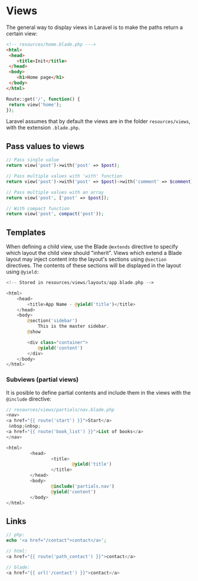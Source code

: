 # Views

The general way to display views in Laravel is to make the paths return a certain view:

```html
<!-- resources/home.blade.php --->
<html>
 <head>
    <title>Init</title>
 </head>
 <body>
    <h1>Home page</h1>
 </body>
</html>
```

```php
Route::get('/', function() {
 return view('home');
});
```

Laravel assumes that by default the views are in the folder `resources/views`, with the extension `.blade.php`.

## Pass values to views

```php
// Pass single value
return view('post')->with('post' => $post);

// Pass multiple values with 'with' function
return view('post')->with('post' => $post)->with('comment' => $comment);

// Pass multiple values with an array
return view('post', ['post' => $post]);

// With compact function
return view('post', compact('post'));
```

## Templates

When defining a child view, use the Blade `@extends` directive to specify which layout the child view should "inherit". Views which extend a Blade layout may inject content into the layout's sections using `@section` directives.  The contents of these sections will be displayed in the layout using `@yield:`

```php
<!-- Stored in resources/views/layouts/app.blade.php -->

<html>
    <head>
        <title>App Name - @yield('title')</title>
    </head>
    <body>
        @section('sidebar')
            This is the master sidebar.
        @show

        <div class="container">
            @yield('content')
        </div>
    </body>
</html>
```

### Subviews (partial views)

It is posible to define partial contents and include them in the views with the `@include` directive:

```php
// resources/views/partials/nav.blade.php
<nav>
<a href="{{ route('start') }}">Start</a>
 &nbsp;&nbsp;
<a href="{{ route('book_list') }}">List of books</a>
</nav>
```

```php
<html>
		 <head>
				 <title>
						 @yield('title')
				 </title>
		 </head>
		 <body>
				 @include('partials.nav')
				 @yield('content')
		 </body>
</html>
```

## Links

```php
// php:
echo '<a href="/contact">contact</a>';

// html:
<a href="{{ route('path_contact') }}">contact</a>

// blade:
<a href="{{ url('/contact') }}">contact</a>
```
